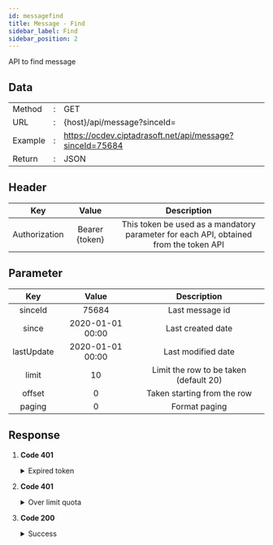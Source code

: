 ```yaml
---
id: messagefind
title: Message - Find
sidebar_label: Find
sidebar_position: 2
---
```


API to find message

## Data

|         |     |                                                          |
| ------- | --- | -------------------------------------------------------- |
| Method  | :   | GET                                                      |
| URL     | :   | {host}/api/message?sinceId=                              |
| Example | :   | https://ocdev.ciptadrasoft.net/api/message?sinceId=75684 |
| Return  | :   | JSON                                                     |

## Header

|      Key      |     Value      |                                      Description                                      |
| :-----------: | :------------: | :-----------------------------------------------------------------------------------: |
| Authorization | Bearer {token} | This token be used as a mandatory parameter for each API, obtained from the token API |

## Parameter

|    Key     |      Value       |              Description               |
| :--------: | :--------------: | :------------------------------------: |
|  sinceId   |      75684       |            Last message id             |
|   since    | 2020-01-01 00:00 |           Last created date            |
| lastUpdate | 2020-01-01 00:00 |           Last modified date           |
|   limit    |        10        | Limit the row to be taken (default 20) |
|   offset   |        0         |      Taken starting from the row       |
|   paging   |        0         |             Format paging              |

## Response

1. **Code 401**

    <details><summary>Expired token</summary><p>

   ```jsx title="Body"
   {
   	"_meta": {
   			"status": "ERROR",
   			"count": 1
   	},
   	"records": {
   			"errorCode": 401,
   			"userMessage": "Expired token",
   			"devMessage": null,
   			"more": null,
   			"applicationCode": null
   	}
   }
   ```

  </p></details>

2. **Code 401**

    <details><summary>Over limit quota</summary><p>

   ```jsx title="Body"
   {
   	"_meta": {
   			"status": "ERROR",
   			"count": 1
   	},
   	"records": {
   			"errorCode": 401,
   ,
   			"devMessage": "",
   			"more": null,
   			"applicationCode": ""
   	}
   }
   ```

  </p></details>

3. **Code 200**

    <details><summary>Success</summary><p>

   ```jsx title="Body"
   {
   	"limit": "2",
   	"offset": 0,
   	"count": 2,
   	"total": 1076,
   	"data": [
   		{
   			"Id": "75702",
   			"SiteId": "169",
   			"ConnectionId": "584",
   			"Subject": "Message subject",
   			"Description": null,
   			"Remarks": null,
   			"Date": null,
   			...
   			“Content”: { … },
   			“Conversation”: { … },
   			“Attachments: { … }
   		}
   			]
   		}
   ```

  </p></details>
